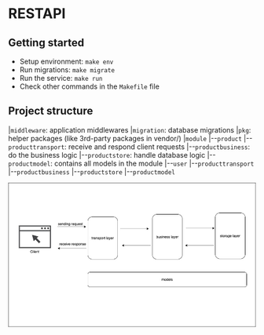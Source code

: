 # RESTAPI

## Getting started
- Setup environment: `make env`
- Run migrations: `make migrate`
- Run the service: `make run`
- Check other commands in the `Makefile` file

## Project structure

|`middleware`: application middlewares
|`migration`: database migrations
|`pkg`: helper packages (like 3rd-party packages in vendor/)
|`module`
|--`product`
   |--`producttransport`: receive and respond client requests 
   |--`productbusiness`: do the business logic
   |--`productstore`: handle database logic
   |--`productmodel`: contains all models in the module
|--`user`
    |--`producttransport`
    |--`productbusiness`
    |--`productstore`
    |--`productmodel`

![project-struture](./project-structure.jpg)